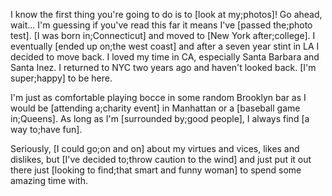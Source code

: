 I know the first thing you're going to do is to [look at my;photos]! Go ahead, wait... I'm guessing if you've read this far it means I've [passed the;photo test]. [I was born in;Connecticut] and moved to [New York after;college]. I eventually [ended up on;the west coast] and after a seven year stint in LA I decided to move back. I loved my time in CA, especially Santa Barbara and Santa Inez. I returned to NYC two years ago and haven't looked back. [I'm super;happy] to be here. 

I'm just as comfortable playing bocce in some random Brooklyn bar as I would be [attending a;charity event] in Manhattan or a [baseball game in;Queens]. As long as I'm [surrounded by;good people], I always find [a way to;have fun]. 

Seriously, [I could go;on and on] about my virtues and vices, likes and dislikes, but [I've decided to;throw caution to the wind] and just put it out there just [looking to find;that smart and funny woman] to spend some amazing time with. 


